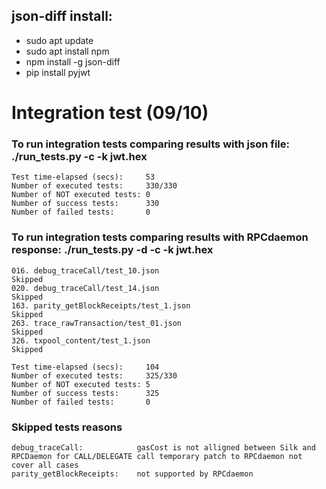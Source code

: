 json-diff install:
------------------
- sudo apt update
- sudo apt install npm
- npm install -g json-diff
- pip install pyjwt


# Integration test (09/10)

### To run integration tests comparing results with json file: ./run_tests.py -c -k jwt.hex

```
Test time-elapsed (secs):     53
Number of executed tests:     330/330
Number of NOT executed tests: 0
Number of success tests:      330
Number of failed tests:       0

```


### To run integration tests comparing results with RPCdaemon response: ./run_tests.py -d -c -k jwt.hex
```
016. debug_traceCall/test_10.json                                 Skipped
020. debug_traceCall/test_14.json                                 Skipped
163. parity_getBlockReceipts/test_1.json                          Skipped
263. trace_rawTransaction/test_01.json                            Skipped
326. txpool_content/test_1.json                                   Skipped
                                                                                    
Test time-elapsed (secs):     104
Number of executed tests:     325/330
Number of NOT executed tests: 5
Number of success tests:      325
Number of failed tests:       0

```

### Skipped tests reasons
```
debug_traceCall:            gasCost is not alligned between Silk and RPCDaemon for CALL/DELEGATE call temporary patch to RPCdaemon not cover all cases
parity_getBlockReceipts:    not supported by RPCdaemon
```
